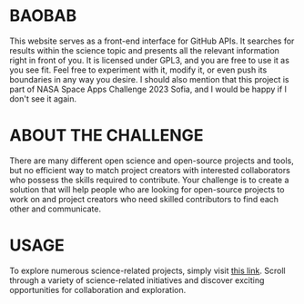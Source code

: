 # BAOBAB
This website serves as a front-end interface for GitHub APIs. It searches for results within the science topic and presents all the relevant information right in front of you.
It is licensed under GPL3, and you are free to use it as you see fit. Feel free to experiment with it, modify it, or even push its boundaries in any way you desire.
I should also mention that this project is part of NASA Space Apps Challenge 2023 Sofia, and I would be happy if I don't see it again.

# ABOUT THE CHALLENGE
There are many different open science and open-source projects and tools, but no efficient way to match project creators with interested collaborators who possess the skills required to contribute. Your challenge is to create a solution that will help people who are looking for open-source projects to work on and project creators who need skilled contributors to find each other and communicate.

# USAGE
To explore numerous science-related projects, simply visit [this link](https://moris071651.github.io/Baobab/). Scroll through a variety of science-related initiatives and discover exciting opportunities for collaboration and exploration.

